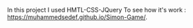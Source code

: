 
In this project I used HMTL-CSS-JQuery
To see how it's work :  https://muhammedsedef.github.io/Simon-Game/.

